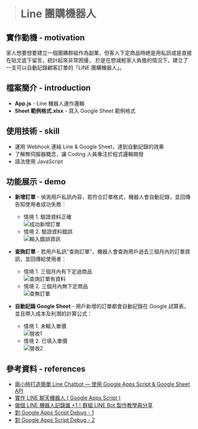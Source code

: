 > # Line 團購機器人

## 實作動機 - motivation
家人想要想要建立一個團購群組作為副業，但客人下定商品時總是用私訊或是直接在貼文底下留言，統計起來非常困擾，
於是在想減輕家人負擔的情況下，建立了一支可以自動記錄顧客訂單的「LINE 團購機器人」。

## 檔案簡介 - introduction
* **App.js** - Line 機器人運作邏輯
* **Sheet 範例格式.xlsx** - 寫入 Google Sheet 範例格式

## 使用技術 - skill
* 運用 Webhook 連結 Line & Google Sheet，達到自動記錄的效果
* 了解無伺服器概念，讓 Coding 人員專注於程式邏輯開發
* 語法使用 JavaScript 

## 功能展示 - demo
* **新增訂單** - 偵測用戶私訊內容，若符合訂單格式，機器人會自動記錄，並回傳告知使用者成功失敗： 
  * 情境 1. 驗證資料正確 <br/>
![成功新增訂單](https://user-images.githubusercontent.com/47651623/179910952-435d3506-2f96-4d51-9037-1e4c74b0e556.jpg)
  * 情境 2. 驗證資料錯誤 <br/>
![輸入錯誤資訊](https://user-images.githubusercontent.com/47651623/179911909-fc06d421-14f8-4e30-b293-a9a8ed183f6b.jpg)

* **查詢訂單** - 若用戶私訊"查詢訂單"，機器人會查詢用戶過去三個月內的訂單資訊，並回傳給使用者： 
  * 情境 1. 三個月內有下定過商品 <br/>
  ![查詢訂單有資料](https://user-images.githubusercontent.com/47651623/179919999-43a55db9-99e2-4a73-8590-c7da4c88fa69.jpg)
  * 情境 2. 三個月內無下定商品 <br/>
  ![查無訂單](https://user-images.githubusercontent.com/47651623/179920436-58568d82-8182-47cb-ac8f-ca5b9b138f4a.jpg)
  
* **自動記錄 Google Sheet** - 用戶新增的訂單都會自動記錄在 Google 試算表，並且帶入成本及利潤的計算公式： 
  * 情境 1. 未輸入單價 <br/>
  ![營收1](https://user-images.githubusercontent.com/47651623/179921773-322ffc6c-5818-4ffa-b1eb-97a6938acad8.jpg)
  * 情境 2. 已填入單價 <br/>
  ![營收2](https://user-images.githubusercontent.com/47651623/179921793-9cf4ca71-542a-4a46-b411-166593238274.jpg)

## 參考資料 - references
* [兩小時打造簡單 Line Chatbot — 使用 Google Apps Script & Google Sheet API](https://medium.com/%E6%8A%80%E8%A1%93%E7%AD%86%E8%A8%98/%E5%85%A9%E5%B0%8F%E6%99%82%E6%89%93%E9%80%A0%E7%B0%A1%E5%96%AE-line-chatbot-%E4%BD%BF%E7%94%A8-google-apps-script-google-sheet-api-8fff7372ff3d "link")
* [實作 LINE 聊天機器人 ( Google Apps Script )](https://www.oxxostudio.tw/articles/201804/line-bot-apps-script.html "link")
* [做個 LINE 機器人記錄誰 +1！群組 LINE Bot 製作教學與分享](https://jcshawn.com/addone-linebot/ "link")
* [對 Google Apps Script Debug - 1](https://dotblogs.com.tw/xinyikao/2022/02/05/170535)
* [對 Google Apps Script Debug - 2](https://www.youtube.com/watch?v=e0mZ5dnhHpc&list=PLLrJ9DEA0QKObErDyqvm-Qy8jNZ93vcRU&index=7&ab_channel=Boris%E7%9A%84%E5%88%86%E4%BA%AB%E5%B0%8F%E7%AB%99 "link")


